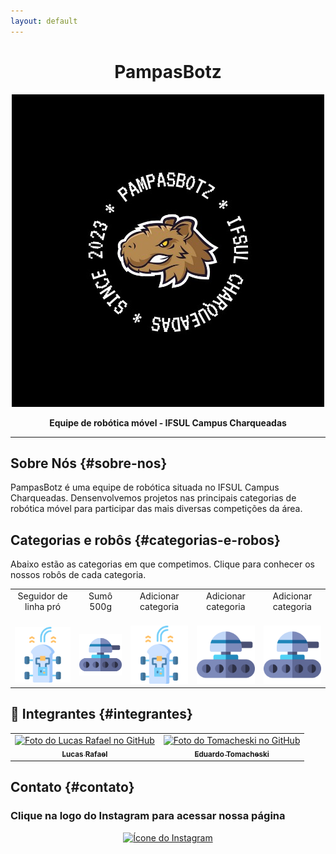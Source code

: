 ```yaml
---
layout: default
---
```


<p align="center">
  <h1 align="center">PampasBotz</h1>
</p>

<p align="center">
  <img src="images/pampasbotz-logo.jpeg" alt="Logo da PampasBotz" />
</p>

<p align="center">
  <strong>Equipe de robótica móvel - IFSUL Campus Charqueadas</strong>
</p>

---

## Sobre Nós {#sobre-nos}

PampasBotz é uma equipe de robótica situada no IFSUL Campus Charqueadas.
Densenvolvemos projetos nas principais categorias de robótica móvel para participar das mais diversas competições da área.

## Categorias e robôs {#categorias-e-robos}

Abaixo estão as categorias em que competimos. Clique para conhecer os nossos robôs de cada categoria.

<table>
  <tbody>
    <tr>
      <td align="center">Seguidor de linha pró<br>
        <span>&nbsp;&nbsp;&nbsp;&nbsp;&nbsp;</span>
      </td>
      <td align="center">Sumô 500g<br>
        <span>&nbsp;&nbsp;&nbsp;&nbsp;&nbsp;</span>
      </td>
      <td align="center">Adicionar categoria<br>
        <span>&nbsp;&nbsp;&nbsp;&nbsp;&nbsp;</span>
      </td>
      <td align="center">Adicionar categoria<br>
        <span>&nbsp;&nbsp;&nbsp;&nbsp;&nbsp;</span>
      </td>
      <td align="center">Adicionar categoria<br>
        <span>&nbsp;&nbsp;&nbsp;&nbsp;&nbsp;</span>
      </td>
    </tr>
    <tr>
        <td><a href="#"><img src="images/linefoll.png" width="2560px"></a></td>
        <td><a href="#"><img src="images/tank.png" width="2560px"></a></td>
        <td><a href="#"><img src="images/linefoll.png" width="2560px"></a></td>
        <td><a href="#"><img src="images/tank.png" width="2560px"></a></td>
        <td><a href="#"><img src="images/tank.png" width="2560px"></a></td>
    </tr>
  </tbody>
</table>


## 🤝 Integrantes {#integrantes}

<table>
  <tr>
    <td align="center">
      <a href="https://github.com/llucasrafaell">
        <img src="https://avatars.githubusercontent.com/u/75591567?v=4" width="100px;" alt="Foto do Lucas Rafael no GitHub"/><br>
        <sub>
          <b>Lucas Rafael</b>
        </sub>
      </a>
    </td>
     <td align="center">
      <a href="https://github.com/ETomacheski">
        <img src="https://avatars.githubusercontent.com/u/58445809?v=4" width="100px;" alt="Foto do Tomacheski no GitHub"/><br>
        <sub>
          <b>Eduardo Tomacheski</b>
        </sub>
      </a>
    </td>
  </tr>
  
</table>

## Contato {#contato}
### Clique na logo do Instagram para acessar nossa página
<p align="center">
  <a href="https://www.instagram.com/scinternacional/">
    <img src="https://cdn-icons-png.flaticon.com/512/174/174855.png" alt="Ícone do Instagram" width="50">
  </a>
</p>

